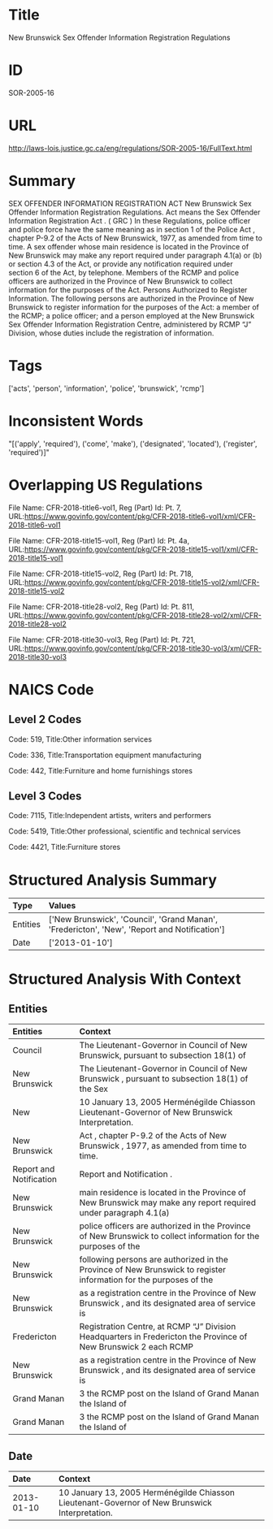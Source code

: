 # Title
New Brunswick Sex Offender Information Registration Regulations


# ID
SOR-2005-16

# URL
http://laws-lois.justice.gc.ca/eng/regulations/SOR-2005-16/FullText.html


# Summary
SEX OFFENDER INFORMATION REGISTRATION ACT New Brunswick Sex Offender Information Registration Regulations.
Act  means the  Sex Offender Information Registration Act .
( GRC ) In these Regulations,  police officer  and  police force  have the same meaning as in section 1 of the  Police Act , chapter P-9.2 of the Acts of New Brunswick, 1977, as amended from time to time.
A sex offender whose main residence is located in the Province of New Brunswick may make any report required under paragraph 4.1(a) or (b) or section 4.3 of the Act, or provide any notification required under section 6 of the Act, by telephone.
Members of the RCMP and police officers are authorized in the Province of New Brunswick to collect information for the purposes of the Act. Persons Authorized to Register Information.
The following persons are authorized in the Province of New Brunswick to register information for the purposes of the Act: a member of the RCMP; a police officer; and a person employed at the New Brunswick Sex Offender Information Registration Centre, administered by RCMP “J” Division, whose duties include the registration of information.


# Tags
['acts', 'person', 'information', 'police', 'brunswick', 'rcmp']


# Inconsistent Words
"[('apply', 'required'), ('come', 'make'), ('designated', 'located'), ('register', 'required')]"


# Overlapping US Regulations
File Name: CFR-2018-title6-vol1, Reg (Part) Id: Pt. 7, URL:https://www.govinfo.gov/content/pkg/CFR-2018-title6-vol1/xml/CFR-2018-title6-vol1

File Name: CFR-2018-title15-vol1, Reg (Part) Id: Pt. 4a, URL:https://www.govinfo.gov/content/pkg/CFR-2018-title15-vol1/xml/CFR-2018-title15-vol1

File Name: CFR-2018-title15-vol2, Reg (Part) Id: Pt. 718, URL:https://www.govinfo.gov/content/pkg/CFR-2018-title15-vol2/xml/CFR-2018-title15-vol2

File Name: CFR-2018-title28-vol2, Reg (Part) Id: Pt. 811, URL:https://www.govinfo.gov/content/pkg/CFR-2018-title28-vol2/xml/CFR-2018-title28-vol2

File Name: CFR-2018-title30-vol3, Reg (Part) Id: Pt. 721, URL:https://www.govinfo.gov/content/pkg/CFR-2018-title30-vol3/xml/CFR-2018-title30-vol3




# NAICS Code
## Level 2 Codes
Code: 519, Title:Other information services

Code: 336, Title:Transportation equipment manufacturing

Code: 442, Title:Furniture and home furnishings stores




## Level 3 Codes
Code: 7115, Title:Independent artists, writers and performers

Code: 5419, Title:Other professional, scientific and technical services

Code: 4421, Title:Furniture stores







# Structured Analysis Summary
| Type     | Values                                                                                       |
|:---------|:---------------------------------------------------------------------------------------------|
| Entities | ['New Brunswick', 'Council', 'Grand Manan', 'Fredericton', 'New', 'Report and Notification'] |
| Date     | ['2013-01-10']                                                                               |


# Structured Analysis With Context
 


## Entities
| Entities                | Context                                                                                                           |
|:------------------------|:------------------------------------------------------------------------------------------------------------------|
| Council                 | The Lieutenant-Governor in  Council of New Brunswick, pursuant to subsection 18(1) of                             |
| New Brunswick           | The Lieutenant-Governor in Council of  New Brunswick , pursuant to subsection 18(1) of the Sex                    |
| New                     | 10  January 13, 2005 Herménégilde Chiasson Lieutenant-Governor of  New  Brunswick Interpretation.                 |
| New Brunswick           | Act , chapter P-9.2 of the Acts of New Brunswick , 1977, as amended from time to time.                            |
| Report and Notification | Report and Notification .                                                                                         |
| New Brunswick           | main residence is located in the Province of New Brunswick may make any report required under paragraph 4.1(a)    |
| New Brunswick           | police officers are authorized in the Province of New Brunswick to collect information for the purposes of the    |
| New Brunswick           | following persons are authorized in the Province of New Brunswick to register information for the purposes of the |
| New Brunswick           | as a registration centre in the Province of New Brunswick , and its designated area of service is                 |
| Fredericton             | Registration Centre, at RCMP “J” Division Headquarters in Fredericton the Province of New Brunswick 2 each RCMP   |
| New Brunswick           | as a registration centre in the Province of New Brunswick , and its designated area of service is                 |
| Grand Manan             | 3 the RCMP post on the Island of Grand Manan  the Island of                                                       |
| Grand Manan             | 3 the RCMP post on the Island of Grand Manan  the Island of                                                       |


## Date
| Date       | Context                                                                                         |
|:-----------|:------------------------------------------------------------------------------------------------|
| 2013-01-10 | 10  January 13, 2005 Herménégilde Chiasson Lieutenant-Governor of New Brunswick Interpretation. |


